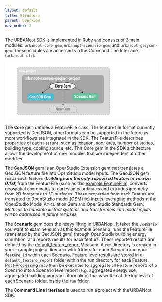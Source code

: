 ```yaml
---
layout: default
title: Structure
parent: Overview
nav_order: 2
---
```


The URBANopt SDK is implemented in Ruby and consists of 3 main modules: `urbanopt-core-gem`, `urbanopt-scenario-gem`, and `urbanopt-geojson-gem`.  These modules are accessed via the Command Line Interface (`urbanopt-cli`).

![image info](../doc_files/URBANopt_arch_development_v2.jpg)

The **Core** gem defines a FeatureFile class. The feature file format currently supported
is GeoJSON, other formats can be supported in the future as more workflows are integrated in the SDK. The FeatureFile describes properties of each `Feature`,
such as location, floor area, number of stories, building type, cooling source, etc. This
Core gem in the SDK architecture allows the development of new modules that are
independent of other modules.

The **GeoJSON** gem is an OpenStudio Extension gem that translates a GeoJSON feature file into OpenStudio model inputs. The GeoJSON gem reads each feature (_**buildings are the only supported Feature in version 0.1.0**_) from the FeatureFile (such as this [example FeatureFile](https://github.com/urbanopt/urbanopt-example-geojson-project/blob/master/example_project.json)), converts geospatial coordinates to cartesian coordinates and extrudes geometry from 2D footprints to 3D surfaces. These properties from each Feature are translated to OpenStudio model (OSM file) inputs leveraging methods in the OpenStudio Model Articulation Gem and OpenStudio Standards Gem. _Methods to translate district systems and transformers into model inputs will be addressed in future releases._

The **Scenario** gem does the heavy lifting in URBANopt.  It takes the `Scenario` you
want to examine (such as [this example
Scenario](https://github.com/urbanopt/urbanopt-example-geojson-project/blob/master/baseline_scenario.csv),
[runs](../usage/rake_tasks.md) the FeatureFile (translated by the GeoJSON gem) through
OpenStudio building energy simulation, and reports results for each feature. These
reported results are defined by the
[default_feature_report](../customization/feature_reports.md) Measure. A `run` directory
is created in your example project directory with folders for each Scenario and each
`feature_id` within each Scenario. Feature level results are stored in a
`default_feature_report` folder within the run directory for each Feature.
[Post-Processing](../usage/rake_tasks.md) may then be executed to aggregate all Feature
reports of a Scenario into a Scenario level report (e.g. aggregated energy use,
aggregated building program information) that is written at the top level of each
Scenario folder, inside the `run` folder.

The **Command Line Interface** is used to run a project with the URBANopt SDK.
